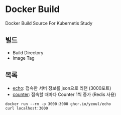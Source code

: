 # Docker Build

Docker Build Source For Kubernetis Study

## 빌드

- Build Directory
- Image Tag

## 목록

- [echo](./echo): 접속한 서버 정보를 json으로 리턴 (3000포트)
- [counter](./counter): 접속할 때마다 Counter 1씩 증가 (Redis 사용)

```
docker run --rm -p 3000:3000 ghcr.io/yeoul/echo
curl localhost:3000
```
